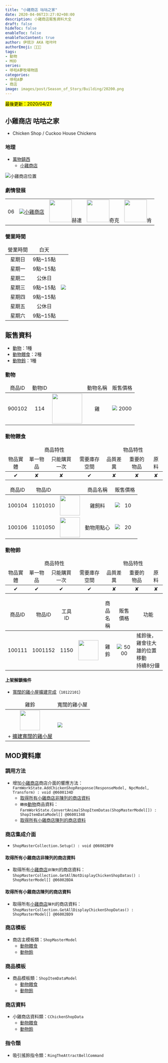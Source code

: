 ```yaml
---
title: "小雞商店 咕咕之家"
date: 2020-04-06T23:27:02+08:00
description: 小雞商店販售資料大全
draft: false
hideToc: false
enableToc: false
enableTocContent: true
author: 伊琉沙 AKA 哇咔咔
authorEmoji: 👩🏿‍🚀
tags: 
- 動物
- MOD
series:
- 哆啦A夢牧場物語
categories:
- 哆啦A夢
- 商店
image: images/post/Season_of_Story/Building/20200.png
---
```

<mark>最後更新：2020/04/27</mark>

## 小雞商店 咕咕之家
+ Chicken Shop / Cuckoo House Chickens

### 地理
+ [萬物鎮西](../doraemon-story-map-11200-west-natura)
    + [小雞商店](../doraemon-story-map-11200-west-natura/#小雞商店)

![小雞商店位置](/images/post/Season_of_Story/Map/20200.png)

### 劇情發展
<table>
    <tr>
        <td align="center">06</td>
        <td align="center"><a href="../doraemon-story-06"><img src= "/images/post/Season_of_Story/Sprite/icon_201140070.png">小雞商店</a></td>
        <td align="center"><img width="72px" src= "/images/post/Season_of_Story/Sprite/icon_201041080.png">赫連</td>
        <td align="center"><img width="72px" src= "/images/post/Season_of_Story/Sprite/icon_201041090.png">奇克</td>
        <td align="center"><img width="72px" src= "/images/post/Season_of_Story/Sprite/icon_201041100.png">肯</td>
    </tr>
</table>

### 營業時間
<table>
    <thead>
        <tr>
            <td align="center">營業時間</td>
            <td align="center">白天</td>
            <td align="center"></td>
        </tr>
    </thead>
    <tbody>
        <tr>
            <td align="center">星期日</td>
            <td align="center">9點~15點</td>
            <td rowspan="10"><img src= "/images/post/Season_of_Story/Scene/20200-opening-time.png"></td>
        </tr>
        <tr>
            <td align="center">星期一</td>
            <td align="center">9點~15點</td>
        </tr>
        <tr>
            <td align="center">星期二</td>
            <td align="center" class="breadcrumb">公休日</td>
        </tr>
        <tr>
            <td align="center">星期三</td>
            <td align="center">9點~15點</td>
        </tr>        
        <tr>
            <td align="center">星期四</td>
            <td align="center">9點~15點</td>
        </tr>
        <tr>
            <td align="center">星期五</td>
            <td align="center" class="breadcrumb">公休日</td>
        </tr>
        <tr>
            <td align="center">星期六</td>
            <td align="center">9點~15點</td>
        </tr>
     </tbody>
</table>

## 販售資料
+ [動物](../doraemon-story-shop-20200-cuckoo-house-chickens/#動物)：1種
+ [動物餵食](../doraemon-story-shop-20200-cuckoo-house-chickens/#動物餵食)：2種
+ [動物鈴](../doraemon-story-shop-20200-cuckoo-house-chickens/#動物鈴)：1種

### 動物
<table>
    <thead>
        <tr>
            <td align="center">商品ID</td>
            <td align="center">動物ID</td>
            <td align="center"></td>
            <td align="center">動物名稱</td>
            <td align="center">販售價格</td>
        </tr>
    </thead>
    <tbody>
        <tr>
            <td align="center">900102</td>
            <td align="center">114</td>
            <td align="center"><img width= "96px" src= "/images/post/Season_of_Story/Sprite/icon_201031140.png"></td>
            <td align="center">雞</td>
            <td align="center"><img align="left" src= "/images/post/Season_of_Story/Sprite/Icon_Money_01.png">2000</td>
        </tr>
    </tbody>
</table>

### 動物餵食
<table>
    <thead>
        <tr>
            <td align="center" colspan="4">商品特性</td>
            <td align="center" colspan="3">物品特性</td>
        </tr>
        <tr>
            <td align="center" class="breadcrumb">物品實體</td>
            <td align="center" class="breadcrumb">單一物品</td>
            <td align="center" class="breadcrumb">只能購買一次</td>
            <td align="center" class="breadcrumb">需要庫存空間</td>
            <td align="center" class="breadcrumb">品質差異</td>
            <td align="center" class="breadcrumb">重要的物品</td>
            <td align="center" class="breadcrumb">原料</td>
        </tr>
    </thead>
    <tbody>
        <tr>
            <td align="center" class="breadcrumb">✔</td>
            <td align="center" class="breadcrumb">✘</td>
            <td align="center" class="breadcrumb">✘</td>
            <td align="center" class="breadcrumb">✔</td>
            <td align="center" class="breadcrumb">✘</td>
            <td align="center" class="breadcrumb">✘</td>
            <td align="center" class="breadcrumb">✘</td>
        </tr>
    </tbody>
</table>
<table>
    <thead>
        <tr>
            <td align="center">商品ID</td>
            <td align="center">物品ID</td>
            <td align="center"></td>
            <td align="center">商品名稱</td>
            <td align="center">販售價格</td>
        </tr>
    </thead>
    <tbody>
        <tr>
            <td align="center">100104</td>
            <td align="center">1101010</td>
            <td align="center"><img width= "64px" src= "/images/post/Season_of_Story/Sprite/icon_1101010.png"></td>
            <td align="center">雞飼料</td>
            <td align="center"><img align="left" src= "/images/post/Season_of_Story/Sprite/Icon_Money_01.png">10</td>
        </tr>
        <tr>
            <td align="center">100106</td>
            <td align="center">1101050</td>
            <td align="center"><img width= "64px" src= "/images/post/Season_of_Story/Sprite/icon_1101050.png"></td>
            <td align="center">動物用點心</td>
            <td align="center"><img align="left" src= "/images/post/Season_of_Story/Sprite/Icon_Money_01.png">20</td>
        </tr>
    </tbody>
</table>

### 動物鈴
<table>
    <thead>
        <tr>
            <td align="center" colspan="4">商品特性</td>
            <td align="center" colspan="3">物品特性</td>
        </tr>
        <tr>
            <td align="center" class="breadcrumb">物品實體</td>
            <td align="center" class="breadcrumb">單一物品</td>
            <td align="center" class="breadcrumb">只能購買一次</td>
            <td align="center" class="breadcrumb">需要庫存空間</td>
            <td align="center" class="breadcrumb">品質差異</td>
            <td align="center" class="breadcrumb">重要的物品</td>
            <td align="center" class="breadcrumb">原料</td>
        </tr>
    </thead>
    <tr>
            <td align="center" class="breadcrumb">✔</td>
            <td align="center" class="breadcrumb">✔</td>
            <td align="center" class="breadcrumb">✔</td>
            <td align="center" class="breadcrumb">✔</td>
            <td align="center" class="breadcrumb">✘</td>
            <td align="center" class="breadcrumb">✘</td>
            <td align="center" class="breadcrumb">✘</td>
    </tr>
</table>
<table>
    <thead>
        <tr>
            <td align="center">商品ID</td>
            <td align="center">物品ID</td>
            <td align="center">工具ID</td>
            <td align="center"></td>
            <td align="center">商品名稱</td>
            <td align="center">販售價格</td>
            <td align="center">功能</td>
        </tr>
    </thead>
    <tbody>
        <tr>
            <td align="center">100111</td>
            <td align="center">1001152</td>
            <td align="center">1150</td>
            <td align="center"><img width= "64px" src= "/images/post/Season_of_Story/Sprite/icon_1001152.png"></td>
            <td align="center">雞鈴</td>
            <td align="center"><img align="left" src= "/images/post/Season_of_Story/Sprite/Icon_Money_01.png">5000</td>
            <td class="breadcrumb">搖鈴後，雞會往大雄的位置移動<br>持續8分鐘</td>
        </tr>
    </tbody>
</table>

#### 上架解鎖條件
+ [寬闊的雞小屋擴建完成](../doraemon-story-1/#寬闊的雞小屋擴建)（`10122101`）
<table>
    <thead>
        <tr>
            <td align="center">雞鈴</td>
            <td align="center">寬闊的雞小屋</td>
        </tr>
    </thead>
    <tr>        
        <td align="center"><img width= "64px" src= "/images/post/Season_of_Story/Sprite/icon_1001152.png"></td>
        <td rowspan="2" class="breadcrumb"><img src= "/images/post/Season_of_Story/Sprite/icon_201080031.png"></td>
    </tr>
    <tr>
        <td align="center" class="breadcrumb">+ <a href="../doraemon-story-shop-20400-hammer-carpenter-shop/#擴建雞小屋">擴建寬闊的雞小屋</a></td>
    </tr>
</table>

## MOD資料庫
### 調用方法
+ 增加[小雞商店](../doraemon-story-shop-20200-cuckoo-house-chickens)商店介面的響應方法：<br>`FarmWorkState.AddChickenShopResponse(ResponseModel, NpcModel, Transform) : void @0600134D`
    + [取得所有小雞商店非陳列的商店資料](../doraemon-story-shop-20200-cuckoo-house-chickens/#取得所有小雞商店非陳列的商店資料)
    + `轉換`[動物](../doraemon-story-shop-20200-cuckoo-house-chickens/#販售資料)商品資料：<br>`FarmWorkState.ConvertAnimalShopItemDatas(ShopMasterModel[]) : ShopItemDataModel[] @06001348`
    + [取得所有小雞商店陳列的商店資料](../doraemon-story-shop-20200-cuckoo-house-chickens/#取得所有小雞商店陳列的商店資料)

### 商店集成介面
+ `ShopMasterCollection.Setup() : void @06002BF0`

#### 取得所有小雞商店非陳列的商店資料
+ 取得所有[小雞商店](../doraemon-story-shop-20200-cuckoo-house-chickens/#販售資料)`非陳列`的商店資料：<br>`ShopMasterCollection.GetAllNotDisplayChickenShopDatas() : ShopMasterModel[] @06002BDA`

#### 取得所有小雞商店陳列的商店資料
+ 取得所有[小雞商店](../doraemon-story-shop-20200-cuckoo-house-chickens/#販售資料)`陳列`的商店資料：<br>`ShopMasterCollection.GetAllDisplayChickenShopDatas() : ShopMasterModel[] @06002BD9`

### 商店模板
+ 商店主模板類：`ShopMasterModel`
    + [動物餵食](../doraemon-story-shop-20200-cuckoo-house-chickens/#動物餵食)
    + [動物鈴](../doraemon-story-shop-20200-cuckoo-house-chickens/#動物鈴)

### 商品模板
+ 商品模板類：`ShopItemDataModel`
    + [動物餵食](../doraemon-story-shop-20200-cuckoo-house-chickens/#動物餵食)
    + [動物鈴](../doraemon-story-shop-20200-cuckoo-house-chickens/#動物鈴)

### 商店資料
+ 小雞商店資料類：`CChickenShopData`
    + [動物餵食](../doraemon-story-shop-20200-cuckoo-house-chickens/#動物餵食)
    + [動物鈴](../doraemon-story-shop-20200-cuckoo-house-chickens/#動物鈴)

### 指令類
+ 吸引搖鈴指令類：`RingTheAttractBellCommand`